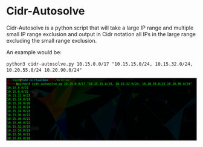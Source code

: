 # Cidr-Autosolve

Cidr-Autosolve is a python script that will take a large IP range and multiple small IP range exclusion and output in Cidr notation all IPs in the large range excluding the small range exclusion.

An example would be:
```
python3 cidr-autosolve.py 10.15.0.0/17 "10.15.15.0/24, 10.15.32.0/24, 10.20.55.0/24 10.20.90.0/24"
```
![Example](/assets/images/example.png)
